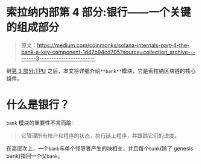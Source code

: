 # 索拉纳内部第 4 部分:银行——一个关键的组成部分

> 原文：<https://medium.com/coinmonks/solana-internals-part-4-the-bank-a-key-component-1d47b94cd705?source=collection_archive---------3----------------------->

继[第 3 部分:TPU](https://blog.soteria.dev/solana-internals-part-3-the-transaction-processing-unit-tpu-79887af07a04) 之后，本文将详细介绍`**bank**`模块，它是索拉纳区块链的核心组件。

# 什么是银行？

`bank` 模块的重要性不言而喻:

> 它管理所有帐户和程序的状态，执行链上程序，并跟踪它们的进度。

在高层次上，一个`bank`与单个领导者产生的块相关，并且每个`bank`(除了 genesis bank)指回一个父`bank`。